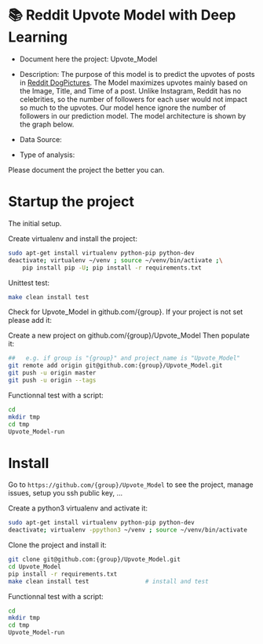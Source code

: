 # 📚 Reddit Upvote Model with Deep Learning
- Document here the project: Upvote_Model
- Description: The purpose of this model is to predict the upvotes of posts in [Reddit DogPictures](https://www.reddit.com/r/dogpictures/). The Model maximizes upvotes mainly based on the Image, Title, and Time of a post. Unlike Instagram, Reddit has no celebrities, so the number of followers for each user would not impact so much to the upvotes. Our model hence ignore the number of followers in our prediction model. The model architecture is shown by the graph below.


- Data Source:
- Type of analysis:


Please document the project the better you can.

# Startup the project

The initial setup.

Create virtualenv and install the project:
```bash
sudo apt-get install virtualenv python-pip python-dev
deactivate; virtualenv ~/venv ; source ~/venv/bin/activate ;\
    pip install pip -U; pip install -r requirements.txt
```

Unittest test:
```bash
make clean install test
```

Check for Upvote_Model in github.com/{group}. If your project is not set please add it:

Create a new project on github.com/{group}/Upvote_Model
Then populate it:

```bash
##   e.g. if group is "{group}" and project_name is "Upvote_Model"
git remote add origin git@github.com:{group}/Upvote_Model.git
git push -u origin master
git push -u origin --tags
```

Functionnal test with a script:

```bash
cd
mkdir tmp
cd tmp
Upvote_Model-run
```

# Install

Go to `https://github.com/{group}/Upvote_Model` to see the project, manage issues,
setup you ssh public key, ...

Create a python3 virtualenv and activate it:

```bash
sudo apt-get install virtualenv python-pip python-dev
deactivate; virtualenv -ppython3 ~/venv ; source ~/venv/bin/activate
```

Clone the project and install it:

```bash
git clone git@github.com:{group}/Upvote_Model.git
cd Upvote_Model
pip install -r requirements.txt
make clean install test                # install and test
```
Functionnal test with a script:

```bash
cd
mkdir tmp
cd tmp
Upvote_Model-run
```
